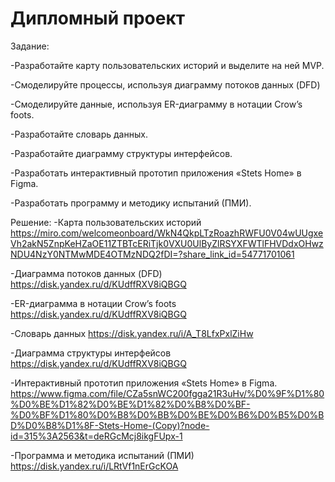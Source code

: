# Дипломный проект


Задание:

-Разработайте карту пользовательских историй и выделите на ней MVP.

-Смоделируйте процессы, используя диаграмму потоков данных (DFD)

-Смоделируйте данные, используя ER-диаграмму в нотации Crow’s foots.

-Разработайте словарь данных.

-Разработайте диаграмму структуры интерфейсов.

-Разработать интерактивный прототип приложения «Stets Home» в Figma.

-Разработать программу и методику испытаний (ПМИ).



Решение:
-Карта пользовательских историй https://miro.com/welcomeonboard/WkN4QkpLTzRoazhRWFU0V04wUUgxeVh2akN5ZnpKeHZaOE11ZTBTcERiTjk0VXU0UlByZlRSYXFWTlFHVDdxOHwzNDU4NzY0NTMwMDE4OTMzNDQ2fDI=?share_link_id=54771701061

-Диаграмма потоков данных (DFD) https://disk.yandex.ru/d/KUdffRXV8iQBGQ

-ER-диаграмма в нотации Crow’s foots https://disk.yandex.ru/d/KUdffRXV8iQBGQ

-Словарь данных https://disk.yandex.ru/i/A_T8LfxPxlZiHw

-Диаграмма структуры интерфейсов https://disk.yandex.ru/d/KUdffRXV8iQBGQ

-Интерактивный прототип приложения «Stets Home» в Figma.  https://www.figma.com/file/CZa5snWC200fgga21R3uHv/%D0%9F%D1%80%D0%BE%D1%82%D0%BE%D1%82%D0%B8%D0%BF-%D0%BF%D1%80%D0%B8%D0%BB%D0%BE%D0%B6%D0%B5%D0%BD%D0%B8%D1%8F-Stets-Home-(Copy)?node-id=315%3A2563&t=deRGcMcj8ikgFUpx-1

-Программа и методика испытаний (ПМИ)
https://disk.yandex.ru/i/LRtVf1nErGcKOA
